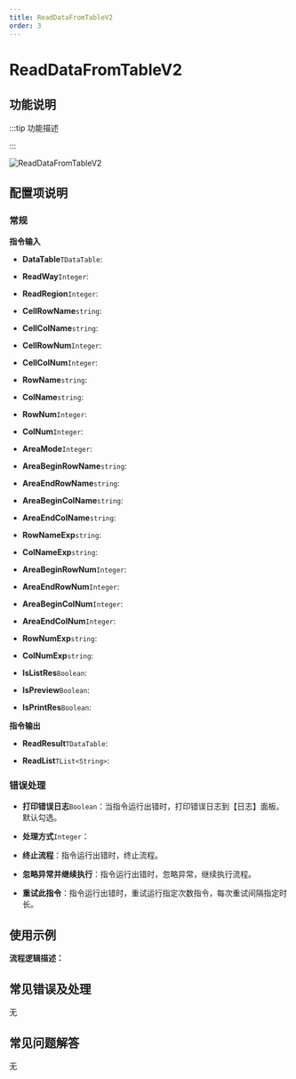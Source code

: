 ```yaml
---
title: ReadDataFromTableV2
order: 3
---
```


# ReadDataFromTableV2

## 功能说明

:::tip 功能描述

:::

![ReadDataFromTableV2](../../../assets/ReadDataFromTableV2_command.png)

## 配置项说明

### 常规

**指令输入**

- **DataTable**`TDataTable`: 

- **ReadWay**`Integer`: 

- **ReadRegion**`Integer`: 

- **CellRowName**`string`: 

- **CellColName**`string`: 

- **CellRowNum**`Integer`: 

- **CellColNum**`Integer`: 

- **RowName**`string`: 

- **ColName**`string`: 

- **RowNum**`Integer`: 

- **ColNum**`Integer`: 

- **AreaMode**`Integer`: 

- **AreaBeginRowName**`string`: 

- **AreaEndRowName**`string`: 

- **AreaBeginColName**`string`: 

- **AreaEndColName**`string`: 

- **RowNameExp**`string`: 

- **ColNameExp**`string`: 

- **AreaBeginRowNum**`Integer`: 

- **AreaEndRowNum**`Integer`: 

- **AreaBeginColNum**`Integer`: 

- **AreaEndColNum**`Integer`: 

- **RowNumExp**`string`: 

- **ColNumExp**`string`: 

- **IsListRes**`Boolean`: 

- **IsPreview**`Boolean`: 

- **IsPrintRes**`Boolean`: 


**指令输出**

- **ReadResult**`TDataTable`: 

- **ReadList**`TList<String>`: 

### 错误处理

- **打印错误日志**`Boolean`：当指令运行出错时，打印错误日志到【日志】面板。默认勾选。

- **处理方式**`Integer`：

 - **终止流程**：指令运行出错时，终止流程。

 - **忽略异常并继续执行**：指令运行出错时，忽略异常，继续执行流程。

 - **重试此指令**：指令运行出错时，重试运行指定次数指令，每次重试间隔指定时长。

## 使用示例

**流程逻辑描述：** 

## 常见错误及处理

无

## 常见问题解答

无

